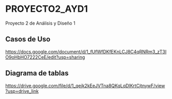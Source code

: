 # PROYECTO2_AYD1
Proyecto 2 de Análisis y Diseño 1
## Casos de Uso
https://docs.google.com/document/d/1_fUfWfDKfEKnLCJ8C4qRNRm3_zT3IO9oHbHO7222CeE/edit?usp=sharing
## Diagrama de tablas
https://drive.google.com/file/d/1_qejk2kEeJVTna8QKqLqDlKrtCjtnywF/view?usp=drive_link
